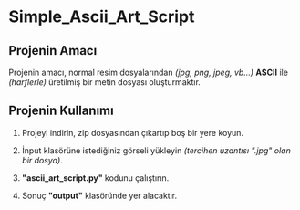 # Simple_Ascii_Art_Script

## Projenin Amacı

Projenin amacı, normal resim dosyalarından *(jpg, png, jpeg, vb...)* **ASCII** ile *(harflerle)* üretilmiş bir metin dosyası oluşturmaktır.

## Projenin Kullanımı

1) Projeyi indirin, zip dosyasından çıkartıp boş bir yere koyun.

2) İnput klasörüne istediğiniz görseli yükleyin *(tercihen uzantısı ".jpg" olan bir dosya)*.

3) **"ascii_art_script.py"** kodunu çalıştırın.

4) Sonuç **"output"** klasöründe yer alacaktır.
